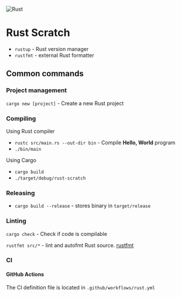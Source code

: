 ![Rust](https://github.com/ddubson/rust-scratch/workflows/Rust/badge.svg?branch=master)

# Rust Scratch

- `rustup` - Rust version manager
- `rustfmt` - external Rust formatter

## Common commands

### Project management

`cargo new [project]` - Create a new Rust project

### Compiling

Using Rust compiler

- `rustc src/main.rs --out-dir bin` - Compile **Hello, World** program
- `./bin/main`

Using Cargo

- `cargo build`
- `./target/debug/rust-scratch`

### Releasing

- `cargo build --release` - stores binary in `target/release`

### Linting 

`cargo check` - Check if code is compilable

`rustfmt src/*` - lint and autofmt Rust source. [rustfmt](https://github.com/rust-lang/rustfmt)

### CI

#### GitHub Actions

The CI definition file is located in `.github/workflows/rust.yml`